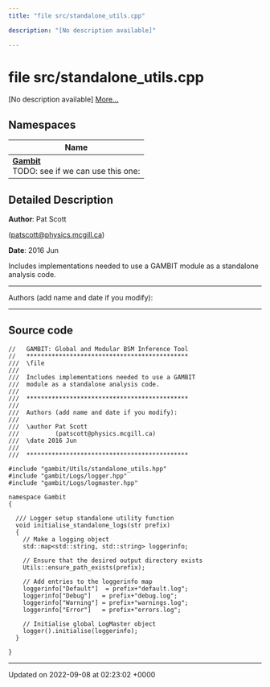 ```yaml
---
title: "file src/standalone_utils.cpp"

description: "[No description available]"

---
```


# file src/standalone_utils.cpp

[No description available] [More...](#detailed-description)

## Namespaces

| Name           |
| -------------- |
| **[Gambit](/documentation/code/namespaces/namespacegambit/)** <br>TODO: see if we can use this one:  |

## Detailed Description


**Author**: Pat Scott 

 ([patscott@physics.mcgill.ca](mailto:patscott@physics.mcgill.ca)) 

**Date**: 2016 Jun

Includes implementations needed to use a GAMBIT module as a standalone analysis code.



------------------

Authors (add name and date if you modify):



------------------




## Source code

```
//   GAMBIT: Global and Modular BSM Inference Tool
//   *********************************************
///  \file
///
///  Includes implementations needed to use a GAMBIT
///  module as a standalone analysis code.
///
///  *********************************************
///
///  Authors (add name and date if you modify):
///   
///  \author Pat Scott  
///          (patscott@physics.mcgill.ca)
///  \date 2016 Jun
///
///  *********************************************

#include "gambit/Utils/standalone_utils.hpp"
#include "gambit/Logs/logger.hpp"
#include "gambit/Logs/logmaster.hpp"

namespace Gambit
{

  /// Logger setup standalone utility function
  void initialise_standalone_logs(str prefix)
  {
    // Make a logging object
    std::map<std::string, std::string> loggerinfo;

    // Ensure that the desired output directory exists
    Utils::ensure_path_exists(prefix);

    // Add entries to the loggerinfo map
    loggerinfo["Default"]  = prefix+"default.log";
    loggerinfo["Debug"]   = prefix+"debug.log";
    loggerinfo["Warning"] = prefix+"warnings.log";
    loggerinfo["Error"]   = prefix+"errors.log";

    // Initialise global LogMaster object
    logger().initialise(loggerinfo);
  }

}
```


-------------------------------

Updated on 2022-09-08 at 02:23:02 +0000
